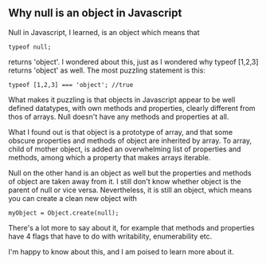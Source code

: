 ## Why null is an object in Javascript

Null in Javascript, I learned, is an object which means that

```typeof null;```

returns 'object'. I wondered about this, just as I wondered why typeof [1,2,3] returns 'object' as well. The most puzzling statement is this:

```typeof [1,2,3] === 'object'; //true```

What makes it puzzling is that objects in Javascript appear to be well defined datatypes, with own methods and properties, clearly different from thos of arrays. Null doesn't have any methods and properties at all.

What I found out is that object is a prototype of array, and that some obscure properties and methods of object are inherited by array. To array, child of mother object, is added an overwhelming list of properties and methods, among which a property that makes arrays iterable. 

Null on the other hand is an object as well but the properties and methods of object are taken away from it. I still don't know whether object is the parent of null or vice versa. Nevertheless, it is still an object, which means you can create a clean new object with

```myObject = Object.create(null);```

There's a lot more to say about it, for example that methods and properties have 4 flags that have to do with writability, enumerability etc. 

I'm happy to know about this, and I am poised to learn more about it.  



